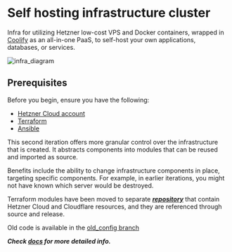# Self hosting infrastructure cluster

Infra for utilizing Hetzner low-cost VPS and Docker containers, wrapped in [Coolify](https://coolify.io) as an all-in-one PaaS, to self-host your own applications, databases, or services.

![infra_diagram](./docs/docs/public/01_infra_diagram.svg)

## Prerequisites

Before you begin, ensure you have the following:

- [Hetzner Cloud account](https://hetzner.cloud/?ref=Ix9xCKNxJriM)
- [Terraform](https://www.terraform.io/downloads.html)
- [Ansible](https://docs.ansible.com/ansible/latest/installation_guide/intro_installation.html)

This second iteration offers more granular control over the infrastructure that is created.
It abstracts components into modules that can be reused and imported as source.

Benefits include the ability to change infrastructure components in place, targeting specific components.
For example, in earlier iterations, you might not have known which server would be destroyed.

Terraform modules have been moved to separate ***[repository](https://github.com/Ujstor/terraform-hetzner-modules)*** that contain Hetzner Cloud and Cloudflare resources, and they are referenced through source and release.

Old code is available in the [old_config branch](https://github.com/Ujstor/self-hosting-infrastructure-cluster/tree/old_config)

***Check [docs](https://ujstor.github.io/self-hosting-infrastructure-cluster) for more detailed info.*** 
